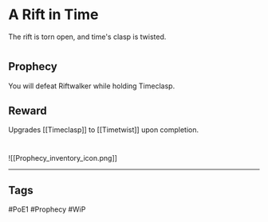 # A Rift in Time
The rift is torn open, and time's clasp is twisted.
#
## Prophecy
You will defeat Riftwalker while holding Timeclasp.
## Reward
Upgrades [[Timeclasp]] to [[Timetwist]] upon completion. 

#
![[Prophecy_inventory_icon.png]]

---
## Tags
#PoE1 
#Prophecy
#WiP 